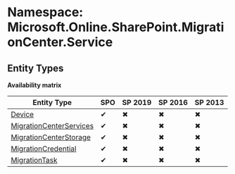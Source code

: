 # Namespace: Microsoft.Online.SharePoint.MigrationCenter.Service
## Entity Types

**Availability matrix**

Entity Type | SPO | SP 2019 | SP 2016 | SP 2013
----------|-----|---------|---------|--------
[Device](./EntityTypes/Device.md) | ✔ | ✖ | ✖ | ✖
[MigrationCenterServices](./EntityTypes/MigrationCenterServices.md) | ✔ | ✖ | ✖ | ✖
[MigrationCenterStorage](./EntityTypes/MigrationCenterStorage.md) | ✔ | ✖ | ✖ | ✖
[MigrationCredential](./EntityTypes/MigrationCredential.md) | ✔ | ✖ | ✖ | ✖
[MigrationTask](./EntityTypes/MigrationTask.md) | ✔ | ✖ | ✖ | ✖
